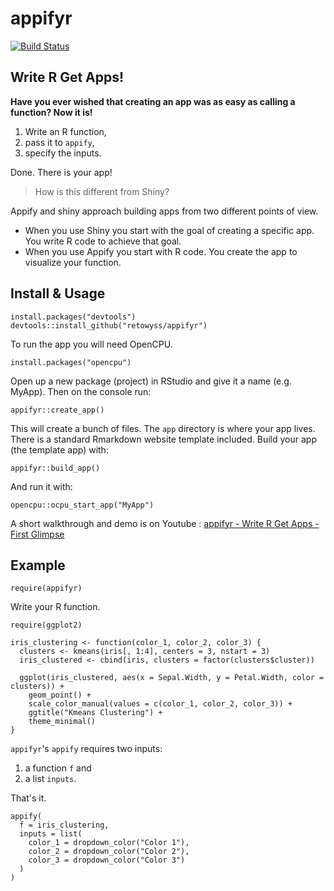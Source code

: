 # appifyr

[![Build Status](https://travis-ci.org/retowyss/appifyr.svg?branch=master)](https://travis-ci.org/retowyss/appifyr)

## Write R Get Apps!

__Have you ever wished that creating an app was as easy as calling a function? Now it is!__

1. Write an R function, 
2. pass it to `appify`, 
3. specify the inputs. 

Done. There is your app!

> How is this different from Shiny?

Appify and shiny approach building apps from two different points of view. 

* When you use Shiny you start with the goal of creating a specific app. You write R code to achieve that goal. 
* When you use Appify you start with R code. You create the app to visualize your function.

## Install & Usage

```
install.packages("devtools")
devtools::install_github("retowyss/appifyr")
```

To run the app you will need OpenCPU.

```
install.packages("opencpu")
```

Open up a new package (project) in RStudio and give it a name (e.g. MyApp). Then on the console run:

```
appifyr::create_app()
```

This will create a bunch of files. The `app` directory is where your app lives. There is a standard Rmarkdown website template included. Build your app (the template app) with:

```
appifyr::build_app()
```

And run it with:

```
opencpu::ocpu_start_app("MyApp")
```

A short walkthrough and demo is on Youtube : [appifyr - Write R Get Apps - First Glimpse](https://www.youtube.com/watch?v=CAlBD6_T374)

## Example

```
require(appifyr)
```

Write your R function.

```
require(ggplot2)

iris_clustering <- function(color_1, color_2, color_3) {
  clusters <- kmeans(iris[, 1:4], centers = 3, nstart = 3)
  iris_clustered <- cbind(iris, clusters = factor(clusters$cluster))
  
  ggplot(iris_clustered, aes(x = Sepal.Width, y = Petal.Width, color = clusters)) +
    geom_point() +
    scale_color_manual(values = c(color_1, color_2, color_3)) +
    ggtitle("Kmeans Clustering") + 
    theme_minimal()
}
```

`appifyr`'s `appify` requires two inputs: 

1. a function `f` and 
2. a list `inputs`. 

That's it.

```
appify(
  f = iris_clustering, 
  inputs = list(
    color_1 = dropdown_color("Color 1"),
    color_2 = dropdown_color("Color 2"),
    color_3 = dropdown_color("Color 3")
  )
)
```
